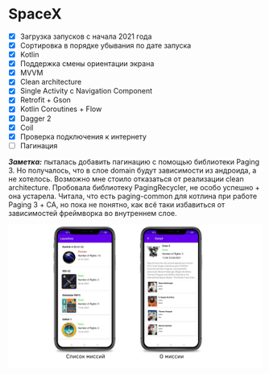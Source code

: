 # SpaceX

- [X] Загрузка запусков с начала 2021 года
- [X] Сортировка в порядке убывания по дате запуска
- [X] Kotlin
- [X] Поддержка смены ориентации экрана
- [X] MVVM
- [X] Clean architecture
- [X] Single Activity с Navigation Component
- [X] Retrofit + Gson
- [X] Kotlin Coroutines + Flow
- [X] Dagger 2
- [X] Coil
- [X] Проверка подключения к интернету
- [ ] Пагинация

***Заметка:*** пыталась добавить пагинацию с помощью библиотеки Paging 3. Но получалось, что в слое domain будут зависимости из андроида, а не хотелось. 
Возможно мне стоило отказаться от реализации сlean architecture. Пробовала библиотеку PagingRecycler, не особо успешно + она устарела. 
Читала, что есть paging-common для котлина при работе Paging 3 + СА, но пока не понятно, как всё таки избавиться от зависимостей фреймворка во внутреннем слое.


![](https://github.com/Zellka/SpaceX/blob/master/app.png)
